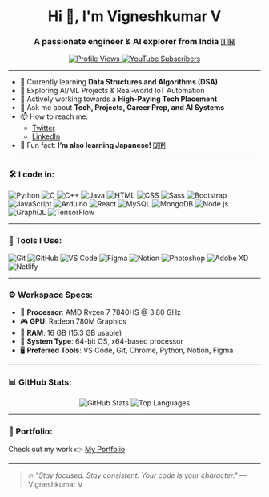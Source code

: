 <h1 align="center">Hi 👋, I'm Vigneshkumar V</h1>
<h3 align="center">A passionate engineer & AI explorer from India 🇮🇳</h3>

<p align="center">
  <a href="https://github.com/mrferocious">
    <img src="https://komarev.com/ghpvc/?username=mrferocious&label=Profile%20views&color=0e75b6&style=flat" alt="Profile Views" />
  </a>
  <a href="https://img.shields.io/youtube/channel/subscribers/YOUR_CHANNEL_ID?style=social">
    <img alt="YouTube Subscribers" src="https://img.shields.io/youtube/channel/subscribers/YOUR_CHANNEL_ID?style=social" />
  </a>
</p>

---

- 🌱 Currently learning **Data Structures and Algorithms (DSA)**
- 🤖 Exploring AI/ML Projects & Real-world IoT Automation
- 💼 Actively working towards a **High-Paying Tech Placement**
- 💬 Ask me about **Tech, Projects, Career Prep, and AI Systems**
- 📫 How to reach me:
  - [Twitter](https://twitter.com/Vickyscorpz)
  - [LinkedIn](https://linkedin.com/in/vigneshkumarv07)
- 🧠 Fun fact: **I’m also learning Japanese! 🇯🇵**

---

### 🛠️ I code in:
<p align="left">
  <img src="https://img.icons8.com/color/48/000000/python.png" alt="Python"/>
  <img src="https://img.icons8.com/color/48/000000/c-programming.png" alt="C"/>
  <img src="https://img.icons8.com/color/48/000000/c-plus-plus-logo.png" alt="C++"/>
  <img src="https://img.icons8.com/color/48/000000/java-coffee-cup-logo.png" alt="Java"/>
  <img src="https://img.icons8.com/color/48/000000/html-5--v1.png" alt="HTML"/>
  <img src="https://img.icons8.com/color/48/000000/css3.png" alt="CSS"/>
  <img src="https://img.icons8.com/color/48/000000/sass.png" alt="Sass"/>
  <img src="https://img.icons8.com/color/48/000000/bootstrap.png" alt="Bootstrap"/>
  <img src="https://img.icons8.com/color/48/000000/javascript--v1.png" alt="JavaScript"/>
  <img src="https://img.icons8.com/color/48/000000/arduino.png" alt="Arduino"/>
  <img src="https://img.icons8.com/officel/48/react.png" alt="React"/>
  <img src="https://img.icons8.com/color/48/000000/mysql-logo.png" alt="MySQL"/>
  <img src="https://img.icons8.com/color/48/000000/mongodb.png" alt="MongoDB"/>
  <img src="https://img.icons8.com/color/48/000000/nodejs.png" alt="Node.js"/>
  <img src="https://img.icons8.com/external-tal-revivo-color-tal-revivo/48/000000/external-graphql-a-query-language-for-your-api-logo-color-tal-revivo.png" alt="GraphQL"/>
  <img src="https://img.icons8.com/color/48/000000/tensorflow.png" alt="TensorFlow"/>
</p>

---

### 🧰 Tools I Use:
<p align="left">
  <img src="https://img.icons8.com/color/48/000000/git.png" alt="Git"/>
  <img src="https://img.icons8.com/color/48/000000/github.png" alt="GitHub"/>
  <img src="https://img.icons8.com/color/48/000000/visual-studio-code-2019.png" alt="VS Code"/>
  <img src="https://img.icons8.com/color/48/000000/figma.png" alt="Figma"/>
  <img src="https://img.icons8.com/color/48/000000/notion.png" alt="Notion"/>
  <img src="https://img.icons8.com/color/48/000000/adobe-photoshop--v1.png" alt="Photoshop"/>
  <img src="https://img.icons8.com/color/48/000000/adobe-xd.png" alt="Adobe XD"/>
  <img src="https://img.icons8.com/color/48/000000/netlify.png" alt="Netlify"/>
</p>

---


### ⚙️ Workspace Specs:
- 🔧 **Processor**: AMD Ryzen 7 7840HS @ 3.80 GHz
- 🎮 **GPU**: Radeon 780M Graphics
- 🧠 **RAM**: 16 GB (15.3 GB usable)
- 🧱 **System Type**: 64-bit OS, x64-based processor
- 🖥️ **Preferred Tools**: VS Code, Git, Chrome, Python, Notion, Figma

---

### 📊 GitHub Stats:
<p align="center">
  <img src="https://github-readme-stats.vercel.app/api?username=mrferocious&show_icons=true&theme=radical" alt="GitHub Stats"/>
  <img src="https://github-readme-stats.vercel.app/api/top-langs/?username=mrferocious&layout=compact&theme=radical" alt="Top Languages"/>
</p>

---

### 🔗 Portfolio:
Check out my work 👉 [My Portfolio](https://your-portfolio-link.com)

---

> 🔥 _"Stay focused. Stay consistent. Your code is your character."_ — Vigneshkumar V
